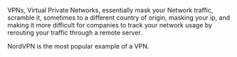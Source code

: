 VPNs, Virtual Private Networks, essentially mask your Network traffic, scramble it, sometimes to a different country of origin, masking your ip, and making it more difficult for companies to track your network usage by rerouting your traffic through a remote server. 

NordVPN is the most popular example of a VPN. 
